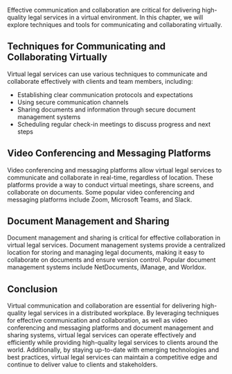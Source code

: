 
Effective communication and collaboration are critical for delivering high-quality legal services in a virtual environment. In this chapter, we will explore techniques and tools for communicating and collaborating virtually.

Techniques for Communicating and Collaborating Virtually
--------------------------------------------------------

Virtual legal services can use various techniques to communicate and collaborate effectively with clients and team members, including:

* Establishing clear communication protocols and expectations
* Using secure communication channels
* Sharing documents and information through secure document management systems
* Scheduling regular check-in meetings to discuss progress and next steps

Video Conferencing and Messaging Platforms
------------------------------------------

Video conferencing and messaging platforms allow virtual legal services to communicate and collaborate in real-time, regardless of location. These platforms provide a way to conduct virtual meetings, share screens, and collaborate on documents. Some popular video conferencing and messaging platforms include Zoom, Microsoft Teams, and Slack.

Document Management and Sharing
-------------------------------

Document management and sharing is critical for effective collaboration in virtual legal services. Document management systems provide a centralized location for storing and managing legal documents, making it easy to collaborate on documents and ensure version control. Popular document management systems include NetDocuments, iManage, and Worldox.

Conclusion
----------

Virtual communication and collaboration are essential for delivering high-quality legal services in a distributed workplace. By leveraging techniques for effective communication and collaboration, as well as video conferencing and messaging platforms and document management and sharing systems, virtual legal services can operate effectively and efficiently while providing high-quality legal services to clients around the world. Additionally, by staying up-to-date with emerging technologies and best practices, virtual legal services can maintain a competitive edge and continue to deliver value to clients and stakeholders.
